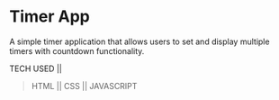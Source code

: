 # Timer App

A simple timer application that allows users to set and display multiple timers with countdown functionality.

TECH USED ||
> HTML ||
> CSS ||
> JAVASCRIPT
